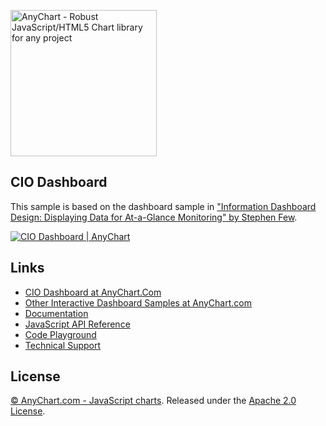 [<img src="https://cdn.anychart.com/images/logo-transparent-segoe.png?2" width="234px" alt="AnyChart - Robust JavaScript/HTML5 Chart library for any project">](http://www.anychart.com)

## CIO Dashboard
This sample is based on the dashboard sample in ["Information Dashboard Design: Displaying Data for At-a-Glance Monitoring" by Stephen Few](https://www.amazon.com/Information-Dashboard-Design-At-Glance/dp/1938377001).

[<img src="http://static.anychart.com/images/github/cio-dashboard.png?1" alt="CIO Dashboard | AnyChart">](http://anychart.com/solutions/cio-dashboard-solution/)

## Links
* [CIO Dashboard at AnyChart.Com](https://www.anychart.com/solutions/cio-dashboard-solution/)
* [Other Interactive Dashboard Samples at AnyChart.com](https://www.anychart.com/solutions/)
* [Documentation](https://docs.anychart.com)
* [JavaScript API Reference](https://api.anychart.com)
* [Code Playground](https://playground.anychart.com)
* [Technical Support](https://anychart.com/support)

## License
[© AnyChart.com - JavaScript charts](http://www.anychart.com). Released under the [Apache 2.0 License](https://github.com/anychart-solutions/cio-dashboard/blob/master/LICENSE).

